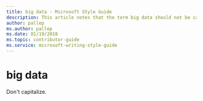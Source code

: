 ```yaml
---
title: big data - Microsoft Style Guide
description: This article notes that the term big data should not be capitalized per Microsoft style guidelines.
author: pallep
ms.author: pallep
ms.date: 01/19/2018
ms.topic: contributor-guide
ms.service: microsoft-writing-style-guide
---
```


# big data

Don't capitalize.
